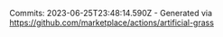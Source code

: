 Commits: 2023-06-25T23:48:14.590Z - Generated via https://github.com/marketplace/actions/artificial-grass
<br>
